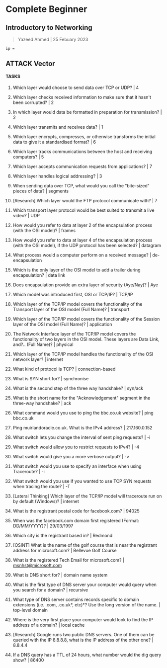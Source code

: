 # Complete Beginner

## Introductory to Networking

> Yazeed Ahmed | 25 Febuary 2023

```````````````````````
ip = 

```````````````````````

## ATTACK Vector


####  TASKS

1. Which layer would choose to send data over TCP or UDP? | 4

2. Which layer checks received information to make sure that it hasn't been corrupted? | 2

3. In which layer would data be formatted in preparation for transmission? | 2

4. Which layer transmits and receives data? | 1

5. Which layer encrypts, compresses, or otherwise transforms the initial data to give it a standardised format? | 6

6. Which layer tracks communications between the host and receiving computers? | 5

7. Which layer accepts communication requests from applications? | 7

8. Which layer handles logical addressing? | 3

9. When sending data over TCP, what would you call the "bite-sized" pieces of data? | segments

10. [Research] Which layer would the FTP protocol communicate with? | 7 

11. Which transport layer protocol would be best suited to transmit a live video? | UDP

12. How would you refer to data at layer 2 of the encapsulation process (with the OSI model)? | frames

13. How would you refer to data at layer 4 of the encapsulation process (with the OSI model), if the UDP protocol has been selected? | datagram

14. What process would a computer perform on a received message? | de-encapsulation

15. Which is the only layer of the OSI model to add a trailer during encapsulation? | data link

16. Does encapsulation provide an extra layer of security (Aye/Nay)? | Aye

17. Which model was introduced first, OSI or TCP/IP? | TCP/IP

18. Which layer of the TCP/IP model covers the functionality of the Transport layer of the OSI model (Full Name)? | transport

19. Which layer of the TCP/IP model covers the functionality of the Session layer of the OSI model (Full Name)? | application

20. The Network Interface layer of the TCP/IP model covers the functionality of two layers in the OSI model. These layers are Data Link, and?.. (Full Name)? | physical

21. Which layer of the TCP/IP model handles the functionality of the OSI network layer? | internet

22. What kind of protocol is TCP? | connection-based

23. What is SYN short for? | synchronise

24. What is the second step of the three way handshake? | syn/ack

25. What is the short name for the "Acknowledgement" segment in the three-way handshake? | ack

26. What command would you use to ping the bbc.co.uk website? | ping bbc.co.uk

27. Ping muirlandoracle.co.uk. What is the IPv4 address? | 	217.160.0.152

28. What switch lets you change the interval of sent ping requests? | -i

29. What switch would allow you to restrict requests to IPv4? | -4

30. What switch would give you a more verbose output? | -v

31. What switch would you use to specify an interface when using Traceroute? | -i

32. What switch would you use if you wanted to use TCP SYN requests when tracing the route? | -T

33. [Lateral Thinking] Which layer of the TCP/IP model will traceroute run on by default (Windows)? | internet

34. What is the registrant postal code for facebook.com? | 94025

35. When was the facebook.com domain first registered (Format: DD/MM/YYYY)? | 29/03/1997

36. Which city is the registrant based in? | Redmond

37. [OSINT] What is the name of the golf course that is near the registrant address for microsoft.com? | Bellevue Golf Course

38. What is the registered Tech Email for microsoft.com? | msnhst@microsoft.com

39. What is DNS short for? | domain name system

40. What is the first type of DNS server your computer would query when you search for a domain? | recursive

41. What type of DNS server contains records specific to domain extensions (i.e. .com, .co.uk*, etc)*? Use the long version of the name. | top-level domain

42. Where is the very first place your computer would look to find the IP address of a domain? | local cache

43. [Research] Google runs two public DNS servers. One of them can be queried with the IP 8.8.8.8, what is the IP address of the other one? | 8.8.4.4

44. If a DNS query has a TTL of 24 hours, what number would the dig query show? | 86400






























